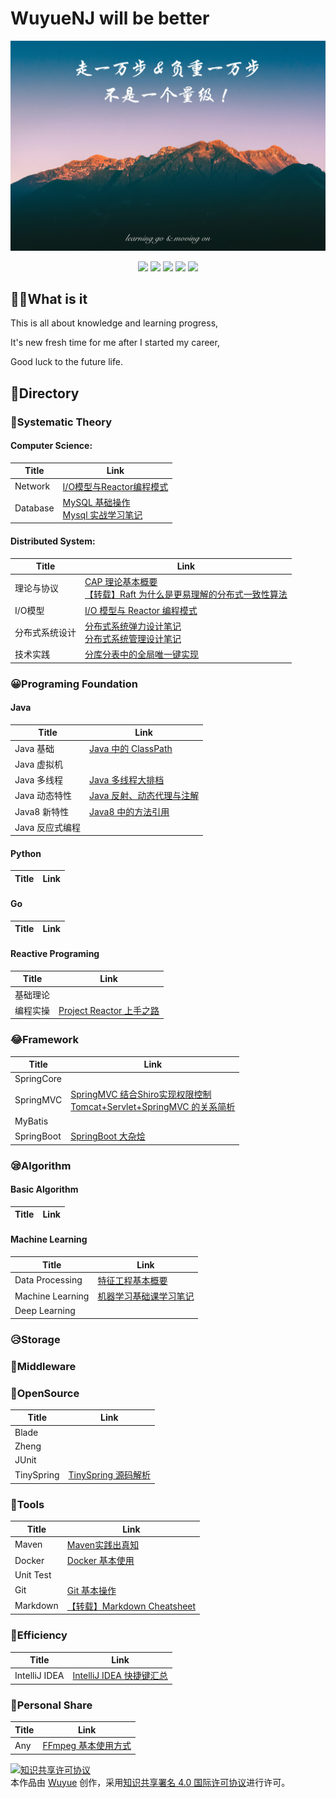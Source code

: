 # WuyueNJ will be better

![](images/blog_background.jpg)

<p align='center'>
<img src="https://img.shields.io/badge/build-passing-brightgreen.svg">
<img src="https://img.shields.io/badge/language-Java-orange.svg">
<a href=""><img src="https://img.shields.io/badge/license-CC-yellow.svg"></a>
<img src="https://img.shields.io/badge/made%20with-=1-blue.svg">
<img src="https://img.shields.io/badge/PR-welcome%20!-brightgreen.svg?colorA=a0cd34">
</p>

## ✍🏼What is it

This is all about knowledge and learning progress, 

It's new fresh time for me after I started my career, 

Good luck to the future life.

## 📖Directory

### 🤬Systematic Theory

#### Computer Science:

|Title|Link|
|-----|----|
|Network|[I/O模型与Reactor编程模式](https://github.com/MrCQ/Wuyue-Field/blob/master/contents/%E7%BD%91%E7%BB%9CIO%E6%A8%A1%E5%9E%8B%E4%B8%8EReactor%E5%BA%94%E7%94%A8%E6%A8%A1%E5%BC%8F.md)|
|Database|[MySQL 基础操作](https://github.com/MrCQ/Wuyue-Field/blob/master/contents/MySQL%20%E5%9F%BA%E7%A1%80%E6%93%8D%E4%BD%9C.md)<br>[Mysql 实战学习笔记](https://github.com/MrCQ/Wuyue-Field/blob/master/contents/Mysql%20%E5%AE%9E%E6%88%98%E5%AD%A6%E4%B9%A0%E7%AC%94%E8%AE%B0.md)|

#### Distributed System:

|Title|Link|
|-----|----|
|理论与协议|[CAP 理论基本概要](https://github.com/MrCQ/Wuyue-Field/blob/master/contents/CAP%20%E7%90%86%E8%AE%BA.md)<br>[【转载】Raft 为什么是更易理解的分布式一致性算法](https://www.cnblogs.com/mindwind/p/5231986.html)|
|I/O模型|[I/O 模型与 Reactor 编程模式](https://github.com/MrCQ/Wuyue-Field/blob/master/contents/%E7%BD%91%E7%BB%9CIO%E6%A8%A1%E5%9E%8B%E4%B8%8EReactor%E5%BA%94%E7%94%A8%E6%A8%A1%E5%BC%8F.md)|
|分布式系统设计|[分布式系统弹力设计笔记](https://github.com/MrCQ/Wuyue-Field/blob/master/contents/%E5%88%86%E5%B8%83%E5%BC%8F%E7%B3%BB%E7%BB%9F%E5%BC%B9%E5%8A%9B%E8%AE%BE%E8%AE%A1%E7%AC%94%E8%AE%B0.md)<br>[分布式系统管理设计笔记](https://github.com/MrCQ/Wuyue-Field/blob/master/contents/%E5%88%86%E5%B8%83%E5%BC%8F%E7%B3%BB%E7%BB%9F%E7%AE%A1%E7%90%86%E8%AE%BE%E8%AE%A1%E7%AC%94%E8%AE%B0.md)|
|技术实践|[分库分表中的全局唯一键实现](https://github.com/MrCQ/Wuyue-Field/blob/master/contents/%E5%88%86%E5%BA%93%E5%88%86%E8%A1%A8%E4%B8%AD%E7%9A%84%E5%85%A8%E5%B1%80%E5%94%AF%E4%B8%80%E9%94%AE%E5%AE%9E%E7%8E%B0.md)|


### 😀Programing Foundation

#### Java

|Title|Link|
|-----|----|
|Java 基础|[Java 中的 ClassPath](https://github.com/MrCQ/Wuyue-Field/blob/4dd71fe05769007d467dd3f3089a4d39eb278dc8/contents/Java%20%E4%B8%AD%E7%9A%84%20classpath.md)|
|Java 虚拟机||
|Java 多线程|[Java 多线程大排档](https://github.com/MrCQ/Wuyue-Field/blob/master/contents/Java%20%E5%A4%9A%E7%BA%BF%E7%A8%8B%E5%A4%A7%E6%8E%92%E6%A1%A3.md)|
|Java 动态特性|[Java 反射、动态代理与注解](https://github.com/MrCQ/Wuyue-Field/blob/master/contents/Java%20%E5%8F%8D%E5%B0%84%E3%80%81%E5%8A%A8%E6%80%81%E4%BB%A3%E7%90%86%E4%B8%8E%E6%B3%A8%E8%A7%A3.md)|
|Java8 新特性|[Java8 中的方法引用](https://github.com/MrCQ/Wuyue-Field/blob/master/contents/Java8%20%E4%B8%AD%E7%9A%84%E6%96%B9%E6%B3%95%E5%BC%95%E7%94%A8.md)|
|Java 反应式编程||

#### Python
|Title|Link|
|-----|----|

#### Go
|Title|Link|
|-----|----|

#### Reactive Programing

|Title|Link|
|-----|-----|
|基础理论||
|编程实操|[Project Reactor 上手之路](https://github.com/MrCQ/Wuyue-Field/blob/master/contents/Project%20Reactor%20%E4%B8%8A%E6%89%8B%E4%B9%8B%E8%B7%AF.md)|

### 😂Framework

|Title|Link|
|-----|----|
|SpringCore||
|SpringMVC|[SpringMVC 结合Shiro实现权限控制](https://github.com/MrCQ/Wuyue-Field/blob/master/contents/SpringMVC%20%E7%BB%93%E5%90%88Shiro%E5%AE%9E%E7%8E%B0%E6%9D%83%E9%99%90%E6%8E%A7%E5%88%B6.md)<br>[Tomcat+Servlet+SpringMVC 的关系简析](https://github.com/MrCQ/Wuyue-Field/blob/master/contents/Tomcat%2BServlet%2BSpringMVC%E7%9A%84%E5%85%B3%E7%B3%BB%E7%AE%80%E6%9E%90.md)|
|MyBatis||
|SpringBoot|[SpringBoot 大杂烩](https://github.com/MrCQ/Wuyue-Field/blob/master/contents/SpringBoot%20%E5%A4%A7%E6%9D%82%E7%83%A9.md)|

### 😪Algorithm

#### Basic Algorithm

|Title|Link|
|----|----|

#### Machine Learning

|Title|Link|
|-----|-----|
|Data Processing|[特征工程基本概要]()|
|Machine Learning|[机器学习基础课学习笔记](https://github.com/MrCQ/Wuyue-Field/blob/master/contents/%E6%9C%BA%E5%99%A8%E5%AD%A6%E4%B9%A0%E5%9F%BA%E7%A1%80%E8%AF%BE%E5%AD%A6%E4%B9%A0%E7%AC%94%E8%AE%B0.md)|
|Deep Learning||

### 😥Storage

### 🧐Middleware

### 🤯OpenSource

|Title|Link|
|-----|----|
|Blade||
|Zheng||
|JUnit||
|TinySpring|[TinySpring 源码解析](https://github.com/MrCQ/Wuyue-Field/blob/master/contents/TinySpring%20%E6%BA%90%E4%BB%A3%E7%A0%81%E8%A7%A3%E6%9E%90.md)|

### 🤩Tools

|Title|Link|
|-----|----|
|Maven|[Maven实践出真知](https://github.com/MrCQ/Wuyue-Field/blob/master/contents/Maven%20%E5%AE%9E%E8%B7%B5%E5%87%BA%E7%9C%9F%E7%9F%A5.md)|
|Docker|[Docker 基本使用]()<br>|
|Unit Test||
|Git|[Git 基本操作](https://github.com/MrCQ/Wuyue-Field/blob/master/contents/Git%20%E5%9F%BA%E6%9C%AC%E6%93%8D%E4%BD%9C.md)|
|Markdown|[【转载】Markdown Cheatsheet](https://github.com/MrCQ/Wuyue-Field/tree/master/contents/Markdown%20Cheatsheet.md)|

### 👻Efficiency

|Title|Link|
|-----|-----|
|IntelliJ IDEA|[IntelliJ IDEA 快捷键汇总](https://github.com/MrCQ/Wuyue-Field/blob/master/contents/IntelliJ%20IDEA%20%E5%BF%AB%E6%8D%B7%E9%94%AE%E6%B1%87%E6%80%BB.md)|

### 🍉Personal Share

|Title|Link|
|-----|-----|
|Any|[FFmpeg 基本使用方式](https://github.com/MrCQ/Wuyue-Field/blob/master/contents/FFmpeg%E5%B8%B8%E7%94%A8%E5%9F%BA%E6%9C%AC%E5%91%BD%E4%BB%A4.md)|


<a rel="license" href="http://creativecommons.org/licenses/by/4.0/"><img alt="知识共享许可协议" style="border-width:0" src="https://i.creativecommons.org/l/by/4.0/88x31.png" /></a><br />本<span xmlns:dct="http://purl.org/dc/terms/" href="http://purl.org/dc/dcmitype/Text" rel="dct:type">作品</span>由 <a xmlns:cc="http://creativecommons.org/ns#" href="https://github.com/MrCQ/Wuyue-Field" property="cc:attributionName" rel="cc:attributionURL">Wuyue</a> 创作，采用<a rel="license" href="http://creativecommons.org/licenses/by/4.0/">知识共享署名 4.0 国际许可协议</a>进行许可。

